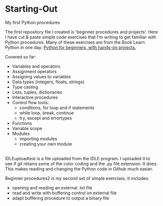# Starting-Out

My first Python procedures

The first repository file I created is 'beginner procedures and projects'. Here I have cut & paste simple code exercises that I'm writing to get familiar with Python procedures. Many of these exercises are from the Book Learn Python in one day: [Python for beginners, with hands-on projects.](https://www.amazon.com/Learn-Python-One-Well-Hands/dp/1546488332/ref=sr_1_3?ie=UTF8&qid=1518364938&sr=8-3&keywords=Learn+Python+in+one+day&dpID=51iNedkheKL&preST=_SY291_BO1,204,203,200_QL40_&dpSrc=srch)

Covered so far:
- Variables and operators
- Assignment operators
- Assigning values to variables
- Data types (integers, floats, strings)
- Type casting
- Lists, tuples, dictionaries
- Interactive procedures
- Control flow tools:  
  - conditions, for loop and if statements
  - while loop, break, continue
  - try, except and errortypes
- Functions
- Variable scope
- Modules
  - importing modules
  - creating your own module
<br></br>

IDLEuploadtest is a file uploaded from the IDLE program. I uploaded it to see if git retains some of the color coding and the .py file extension. It does. This makes reading and changing the Python code in Github much easier. 

Beginner procedures2 is my second set of simple exercises. It includes:
- opening and reading an external .txt file
- read and write with buffering control on external file
- adapt buffering procedure to output a binary file
